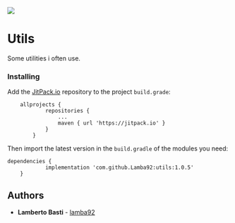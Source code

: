 [![](https://jitpack.io/v/Lamba92/utils.svg)](https://jitpack.io/#Lamba92/utils)

# Utils

Some utilities i often use.

### Installing

Add the [JitPack.io](http://jitpack.io) repository to the project `build.grade`:
```
    allprojects {
    		repositories {
    			...
    			maven { url 'https://jitpack.io' }
    		}
    	}
```

Then import the latest version in the `build.gradle` of the modules you need:

```
dependencies {
	        implementation 'com.github.Lamba92:utils:1.0.5'
	}
```

## Authors

* **Lamberto Basti**  - [lamba92](https://github.com/lamba92)

